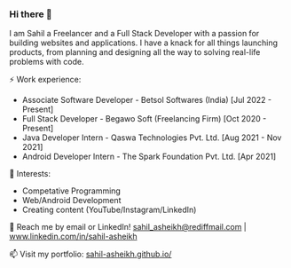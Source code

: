 <div>
  <h3>Hi there 👋</h3>
  <p>I am Sahil a Freelancer and a Full Stack Developer with a passion for building websites and applications. I have a knack for all things launching products, from planning and designing all the way to solving real-life problems with code.</p>
  <p>⚡ Work experience:</p>
  <ul>
    <li>Associate Software Developer - Betsol Softwares (India) [Jul 2022 - Present]</li>
    <li>Full Stack Developer - Begawo Soft (Freelancing Firm) [Oct 2020 - Present]</li>
    <li>Java Developer Intern - Qaswa Technologies Pvt. Ltd. [Aug 2021 - Nov 2021]</li>
    <li>Android Developer Intern - The Spark Foundation Pvt. Ltd. [Apr 2021]</li>
  </ul>
  
  <!-- <p>🔭 Current project:</p>
  <ul>
    <li>Portable Car Parking Management System (Cloud Computing, IoT, Android Based)</li>
  </ul> -->
  
  <p>🌱 Interests:</p>
  <ul>
    <li>Competative Programming</li>
    <li>Web/Android Development</li>
    <li>Creating content (YouTube/Instagram/LinkedIn)</li>
  </ul>
  
  <p>💬 Reach me by email or LinkedIn! <a href="sahil_asheikh@rediffmail.com" targer="_blank">sahil_asheikh@rediffmail.com</a> | 
    <a href="https://www.linkedin.com/in/sahil-asheikh" targer="_blank">www.linkedin.com/in/sahil-asheikh</p></a>

  <p>📫 Visit my portfolio: <a href="https://sahil-asheikh.github.io/" targer="_blank">sahil-asheikh.github.io/</a></p>

</div>
